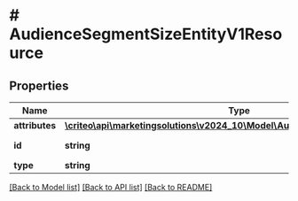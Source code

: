 # # AudienceSegmentSizeEntityV1Resource

## Properties

Name | Type | Description | Notes
------------ | ------------- | ------------- | -------------
**attributes** | [**\criteo\api\marketingsolutions\v2024_10\Model\AudienceSegmentSizeEntityV1**](AudienceSegmentSizeEntityV1.md) |  | [optional]
**id** | **string** | Id of the entity | [optional]
**type** | **string** |  | [optional]

[[Back to Model list]](../../README.md#models) [[Back to API list]](../../README.md#endpoints) [[Back to README]](../../README.md)
